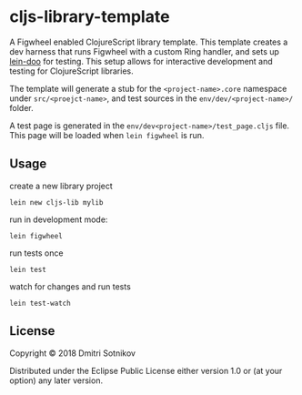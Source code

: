 # cljs-library-template

A Figwheel enabled ClojureScript library template. This template
creates a dev harness that runs Figwheel with a custom Ring handler, and
sets up [lein-doo](https://github.com/bensu/doo) for testing.
This setup allows for interactive development and testing for ClojureScript
libraries.

The template will generate a stub for the `<project-name>.core` namespace under
`src/<proejct-name>`, and test sources in the `env/dev/<project-name>/` folder.

A test page is generated in the `env/dev<project-name>/test_page.cljs` file.
This page will be loaded when `lein figwheel` is run.

## Usage

create a new library project

    lein new cljs-lib mylib

run in development mode:

    lein figwheel

run tests once

    lein test

watch for changes and run tests

    lein test-watch

## License

Copyright © 2018 Dmitri Sotnikov

Distributed under the Eclipse Public License either version 1.0 or (at
your option) any later version.
